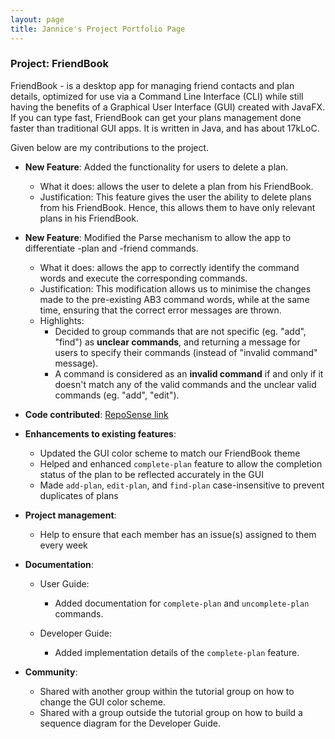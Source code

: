 ```yaml
---
layout: page
title: Jannice's Project Portfolio Page
---
```


### Project: FriendBook

FriendBook - is a desktop app for managing friend contacts and plan details, optimized for use via a Command Line Interface (CLI) while still having the benefits of a Graphical User Interface (GUI) created with JavaFX. If you can type fast, FriendBook can get your plans management done faster than traditional GUI apps. It is written in Java, and has about 17kLoC.

Given below are my contributions to the project.

* **New Feature**: Added the functionality for users to delete a plan.
  * What it does: allows the user to delete a plan from his FriendBook.
  * Justification: This feature gives the user the ability to delete plans from his FriendBook. Hence, this allows them to have only relevant plans in his FriendBook. 

* **New Feature**: Modified the Parse mechanism to allow the app to differentiate -plan and -friend commands.
  * What it does: allows the app to correctly identify the command words and execute the corresponding commands.
  * Justification: This modification allows us to minimise the changes made to the pre-existing AB3 command words, while at the same time, ensuring that the correct error messages are thrown.
  * Highlights:
    * Decided to group commands that are not specific (eg. "add", "find") as **unclear commands**, and returning a message for users to specify their commands (instead of "invalid command" message).
    * A command is considered as an **invalid command** if and only if it doesn't match any of the valid commands and the unclear valid commands (eg. "add", "edit").

* **Code contributed**: [RepoSense link](https://nus-cs2103-ay2324s1.github.io/tp-dashboard/?search=&sort=groupTitle&sortWithin=title&timeframe=commit&mergegroup=&groupSelect=groupByRepos&breakdown=true&checkedFileTypes=docs~functional-code~test-code~other&since=2023-09-22&tabOpen=true&tabType=authorship&tabAuthor=jannnice&tabRepo=AY2324S1-CS2103T-W16-4%2Ftp%5Bmaster%5D&authorshipIsMergeGroup=false&authorshipFileTypes=docs~functional-code~test-code~other&authorshipIsBinaryFileTypeChecked=false&authorshipIsIgnoredFilesChecked=false)

* **Enhancements to existing features**:
  * Updated the GUI color scheme to match our FriendBook theme
  * Helped and enhanced `complete-plan` feature to allow the completion status of the plan to be reflected accurately in the GUI
  * Made `add-plan`, `edit-plan`, and `find-plan` case-insensitive to prevent duplicates of plans

* **Project management**:
  * Help to ensure that each member has an issue(s) assigned to them every week

* **Documentation**:
  * User Guide:
    * Added documentation for `complete-plan` and `uncomplete-plan` commands.
    
  * Developer Guide:
    * Added implementation details of the `complete-plan` feature.

* **Community**:
  * Shared with another group within the tutorial group on how to change the GUI color scheme.
  * Shared with a group outside the tutorial group on how to build a sequence diagram for the Developer Guide.
